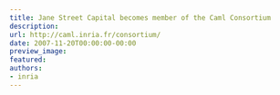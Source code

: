 ```yaml
---
title: Jane Street Capital becomes member of the Caml Consortium
description:
url: http://caml.inria.fr/consortium/
date: 2007-11-20T00:00:00-00:00
preview_image:
featured:
authors:
- inria
---
```



